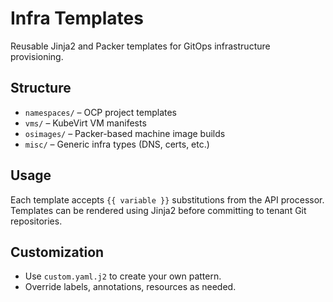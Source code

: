 # Infra Templates

Reusable Jinja2 and Packer templates for GitOps infrastructure provisioning.

## Structure

- `namespaces/` – OCP project templates
- `vms/` – KubeVirt VM manifests
- `osimages/` – Packer-based machine image builds
- `misc/` – Generic infra types (DNS, certs, etc.)

## Usage

Each template accepts `{{ variable }}` substitutions from the API processor. Templates can be rendered using Jinja2 before committing to tenant Git repositories.

## Customization

- Use `custom.yaml.j2` to create your own pattern.
- Override labels, annotations, resources as needed.
